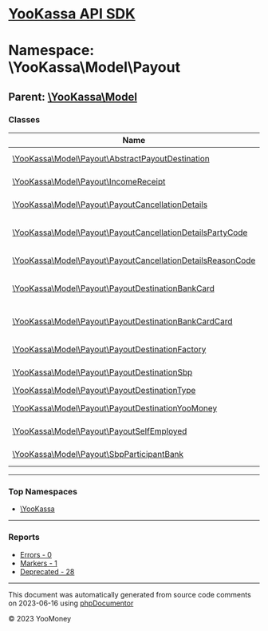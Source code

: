# [YooKassa API SDK](../home.md)

# Namespace: \YooKassa\Model\Payout

## Parent: [\YooKassa\Model](../namespaces/yookassa-model.md)

### Classes

| Name | Summary |
| ---- | ------- |
| [\YooKassa\Model\Payout\AbstractPayoutDestination](../classes/YooKassa-Model-Payout-AbstractPayoutDestination.md) | Данные используемые для создания метода оплаты. |
| [\YooKassa\Model\Payout\IncomeReceipt](../classes/YooKassa-Model-Payout-IncomeReceipt.md) | Класс, представляющий модель IncomeReceipt. |
| [\YooKassa\Model\Payout\PayoutCancellationDetails](../classes/YooKassa-Model-Payout-PayoutCancellationDetails.md) | PayoutCancellationDetails - Комментарий к отмене выплаты |
| [\YooKassa\Model\Payout\PayoutCancellationDetailsPartyCode](../classes/YooKassa-Model-Payout-PayoutCancellationDetailsPartyCode.md) | PayoutCancellationDetailsPartyCode - Возможные инициаторы отмены выплаты |
| [\YooKassa\Model\Payout\PayoutCancellationDetailsReasonCode](../classes/YooKassa-Model-Payout-PayoutCancellationDetailsReasonCode.md) | Класс, представляющий модель PayoutCancellationDetailsReasonCode. |
| [\YooKassa\Model\Payout\PayoutDestinationBankCard](../classes/YooKassa-Model-Payout-PayoutDestinationBankCard.md) | PaymentDataBankCard Платежные данные для проведения оплаты при помощи банковской карты |
| [\YooKassa\Model\Payout\PayoutDestinationBankCardCard](../classes/YooKassa-Model-Payout-PayoutDestinationBankCardCard.md) | Данные банковской карты Необходим при оплате PCI-DSS данными. |
| [\YooKassa\Model\Payout\PayoutDestinationFactory](../classes/YooKassa-Model-Payout-PayoutDestinationFactory.md) | Фабрика создания объекта платежных методов из массива |
| [\YooKassa\Model\Payout\PayoutDestinationSbp](../classes/YooKassa-Model-Payout-PayoutDestinationSbp.md) | Класс, описывающий метод оплаты, при оплате через ЮMoney |
| [\YooKassa\Model\Payout\PayoutDestinationType](../classes/YooKassa-Model-Payout-PayoutDestinationType.md) | PayoutDestinationType - Виды выплат |
| [\YooKassa\Model\Payout\PayoutDestinationYooMoney](../classes/YooKassa-Model-Payout-PayoutDestinationYooMoney.md) | Класс, описывающий метод оплаты, при оплате через ЮMoney |
| [\YooKassa\Model\Payout\PayoutSelfEmployed](../classes/YooKassa-Model-Payout-PayoutSelfEmployed.md) | Класс, представляющий модель PayoutSelfEmployed. |
| [\YooKassa\Model\Payout\SbpParticipantBank](../classes/YooKassa-Model-Payout-SbpParticipantBank.md) | Класс, представляющий модель SbpParticipantBank. |

---

### Top Namespaces

* [\YooKassa](../namespaces/yookassa.md)

---

### Reports
* [Errors - 0](../reports/errors.md)
* [Markers - 1](../reports/markers.md)
* [Deprecated - 28](../reports/deprecated.md)

---

This document was automatically generated from source code comments on 2023-06-16 using [phpDocumentor](http://www.phpdoc.org/)

&copy; 2023 YooMoney